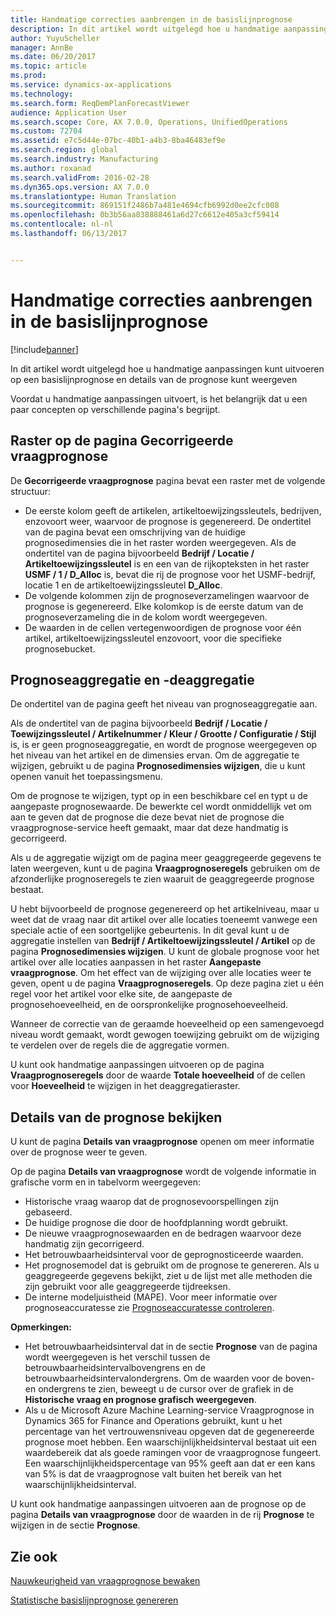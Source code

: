 ```yaml
---
title: Handmatige correcties aanbrengen in de basislijnprognose
description: In dit artikel wordt uitgelegd hoe u handmatige aanpassingen kunt uitvoeren op een basislijnprognose en details van de prognose kunt weergeven
author: YuyuScheller
manager: AnnBe
ms.date: 06/20/2017
ms.topic: article
ms.prod: 
ms.service: dynamics-ax-applications
ms.technology: 
ms.search.form: ReqDemPlanForecastViewer
audience: Application User
ms.search.scope: Core, AX 7.0.0, Operations, UnifiedOperations
ms.custom: 72704
ms.assetid: e7c5d44e-07bc-40b1-a4b3-8ba46483ef9e
ms.search.region: global
ms.search.industry: Manufacturing
ms.author: roxanad
ms.search.validFrom: 2016-02-28
ms.dyn365.ops.version: AX 7.0.0
ms.translationtype: Human Translation
ms.sourcegitcommit: 869151f2486b7a481e4694cfb6992d0ee2cfc008
ms.openlocfilehash: 0b3b56aa838888461a6d27c6612e405a3cf59414
ms.contentlocale: nl-nl
ms.lasthandoff: 06/13/2017


---
```


# <a name="make-manual-adjustments-to-the-baseline-forecast"></a>Handmatige correcties aanbrengen in de basislijnprognose

[!include[banner](../includes/banner.md)]


In dit artikel wordt uitgelegd hoe u handmatige aanpassingen kunt uitvoeren op een basislijnprognose en details van de prognose kunt weergeven 

Voordat u handmatige aanpassingen uitvoert, is het belangrijk dat u een paar concepten op verschillende pagina's begrijpt.

## <a name="grid-on-the-adjusted-demand-forecast-page"></a>Raster op de pagina Gecorrigeerde vraagprognose
De **Gecorrigeerde vraagprognose** pagina bevat een raster met de volgende structuur:

-   De eerste kolom geeft de artikelen, artikeltoewijzingssleutels, bedrijven, enzovoort weer, waarvoor de prognose is gegenereerd. De ondertitel van de pagina bevat een omschrijving van de huidige prognosedimensies die in het raster worden weergegeven. Als de ondertitel van de pagina bijvoorbeeld **Bedrijf / Locatie / Artikeltoewijzingssleutel** is en een van de rijkopteksten in het raster **USMF / 1 / D\_Alloc** is, bevat die rij de prognose voor het USMF-bedrijf, locatie 1 en de artikeltoewijzingssleutel **D\_Alloc**.
-   De volgende kolommen zijn de prognoseverzamelingen waarvoor de prognose is gegenereerd. Elke kolomkop is de eerste datum van de prognoseverzameling die in de kolom wordt weergegeven.
-   De waarden in de cellen vertegenwoordigen de prognose voor één artikel, artikeltoewijzingssleutel enzovoort, voor die specifieke prognosebucket.

## <a name="forecast-aggregation-and-deaggregation"></a>Prognoseaggregatie en -deaggregatie
De ondertitel van de pagina geeft het niveau van prognoseaggregatie aan. 

Als de ondertitel van de pagina bijvoorbeeld **Bedrijf / Locatie / Toewijzingssleutel / Artikelnummer / Kleur / Grootte / Configuratie / Stijl** is, is er geen prognoseaggregatie, en wordt de prognose weergegeven op het niveau van het artikel en de dimensies ervan. Om de aggregatie te wijzigen, gebruikt u de pagina **Prognosedimensies wijzigen**, die u kunt openen vanuit het toepassingsmenu. 

Om de prognose te wijzigen, typt op in een beschikbare cel en typt u de aangepaste prognosewaarde. De bewerkte cel wordt onmiddellijk vet om aan te geven dat de prognose die deze bevat niet de prognose die vraagprognose-service heeft gemaakt, maar dat deze handmatig is gecorrigeerd. 

Als u de aggregatie wijzigt om de pagina meer geaggregeerde gegevens te laten weergeven, kunt u de pagina **Vraagprognoseregels** gebruiken om de afzonderlijke prognoseregels te zien waaruit de geaggregeerde prognose bestaat. 

U hebt bijvoorbeeld de prognose gegenereerd op het artikelniveau, maar u weet dat de vraag naar dit artikel over alle locaties toeneemt vanwege een speciale actie of een soortgelijke gebeurtenis. In dit geval kunt u de aggregatie instellen van **Bedrijf / Artikeltoewijzingssleutel / Artikel** op de pagina **Prognosedimensies wijzigen**. U kunt de globale prognose voor het artikel over alle locaties aanpassen in het raster **Aangepaste vraagprognose**. Om het effect van de wijziging over alle locaties weer te geven, opent u de pagina **Vraagprognoseregels**. Op deze pagina ziet u één regel voor het artikel voor elke site, de aangepaste de prognosehoeveelheid, en de oorspronkelijke prognosehoeveelheid. 

Wanneer de correctie van de geraamde hoeveelheid op een samengevoegd niveau wordt gemaakt, wordt gewogen toewijzing gebruikt om de wijziging te verdelen over de regels die de aggregatie vormen. 

U kunt ook handmatige aanpassingen uitvoeren op de pagina **Vraagprognoseregels** door de waarde **Totale hoeveelheid** of de cellen voor **Hoeveelheid** te wijzigen in het deaggregatieraster.

## <a name="viewing-details-of-the-forecast"></a>Details van de prognose bekijken
U kunt de pagina **Details van vraagprognose** openen om meer informatie over de prognose weer te geven. 

Op de pagina **Details van vraagprognose** wordt de volgende informatie in grafische vorm en in tabelvorm weergegeven:

-   Historische vraag waarop dat de prognosevoorspellingen zijn gebaseerd.
-   De huidige prognose die door de hoofdplanning wordt gebruikt.
-   De nieuwe vraagprognosewaarden en de bedragen waarvoor deze handmatig zijn gecorrigeerd.
-   Het betrouwbaarheidsinterval voor de geprognosticeerde waarden.
-   Het prognosemodel dat is gebruikt om de prognose te genereren. Als u geaggregeerde gegevens bekijkt, ziet u de lijst met alle methoden die zijn gebruikt voor alle geaggregeerde tijdreeksen.
-   De interne modeljuistheid (MAPE). Voor meer informatie over prognoseaccuratesse zie [Prognoseaccuratesse controleren](monitor-forecast-accuracy.md).

**Opmerkingen:**

-   Het betrouwbaarheidsinterval dat in de sectie **Prognose** van de pagina wordt weergegeven is het verschil tussen de betrouwbaarheidsintervalbovengrens en de betrouwbaarheidsintervalondergrens. Om de waarden voor de boven- en ondergrens te zien, beweegt u de cursor over de grafiek in de **Historische vraag en prognose grafisch weergegeven**.
-   Als u de Microsoft Azure Machine Learning-service Vraagprognose in Dynamics 365 for Finance and Operations gebruikt, kunt u het percentage van het vertrouwensniveau opgeven dat de gegenereerde prognose moet hebben. Een waarschijnlijkheidsinterval bestaat uit een waardebereik dat als goede ramingen voor de vraagprognose fungeert. Een waarschijnlijkheidspercentage van 95% geeft aan dat er een kans van 5% is dat de vraagprognose valt buiten het bereik van het waarschijnlijkheidsinterval.

U kunt ook handmatige aanpassingen uitvoeren aan de prognose op de pagina **Details van vraagprognose** door de waarden in de rij **Prognose** te wijzigen in de sectie **Prognose**.

<a name="see-also"></a>Zie ook
--------

[Nauwkeurigheid van vraagprognose bewaken](monitor-forecast-accuracy.md)

[Statistische basislijnprognose genereren](generate-statistical-baseline-forecast.md)




